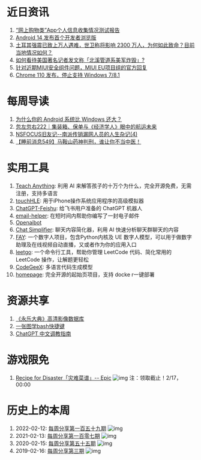 # 近日资讯

1. [“网上购物类”App个人信息收集情况测试报告](https://mp.weixin.qq.com/s/4tL97gBJrOGN-rTl9HBREA)
2. [Android 14 发布首个开发者浏览版](https://developer.android.com/about/versions/14)
3. [土耳其强震已致上万人遇难，世卫称将影响 2300 万人，为何如此致命？目前当地情况如何？](https://www.zhihu.com/question/582670864)
4. [如何看待美国著名记者发文称「北溪管道系美军炸毁」?](https://www.zhihu.com/question/582874371)
5. [针对近期MIUI安全组件问题，MIUI EU项目组的官方回复](https://xiaomi.eu/community/threads/report-that-miui-eu-sends-private-data-to-china.68146/#post-684913)
6. [Chrome 110 发布，停止支持 Windows 7/8.1](https://www.oschina.net/news/227527/chrome-110-released)

# 每周导读

1. [为什么你的 Android 系统比 Windows 还大？](https://sspai.com/post/78205)
2. [忽左忽右222｜集装箱、保单与《经济学人》眼中的航运未来](https://mp.weixin.qq.com/s/dx6WuFMNlfnqXXgfQf8rSw)
3. [NSFOCUS旧友记--南派传销漏网人员的人生杂记(4)](https://mp.weixin.qq.com/s/oGxZk-p5QvRsZU1Fg1DO4Q)
4. [【睡前消息549】马鞍山药神判刑，谁让你不当中医！](https://www.bilibili.com/video/BV1S54y1N7E8)

# 实用工具

1. [Teach Anything](https://github.com/lvwzhen/teach-anything): 利用 AI 来解答孩子的十万个为什么，完全开源免费，无需注册，支持多语言
2. [touchHLE](https://github.com/hikari-no-yume/touchHLE): 用于iPhone操作系统应用程序的高级模拟器
3. [ChatGPT-Feishu](https://github.com/bestony/ChatGPT-Feishu): 给飞书用户准备的 ChatGPT 机器人
4. [email-helper](https://github.com/shengxinjing/email-helper): 在短时间内帮助你编写了一封电子邮件
5. [Openaibot](https://github.com/LlmKira/Openaibot)
6. [Chat Simplifier](https://github.com/zhengbangbo/chat-simplifier): 聊天内容简化器，利用 AI 快速分析聊天群聊天的内容
7. [FAY](https://github.com/TheRamU/Fay): 一个数字人项目，包含Python内核及 UE 数字人模型，可以用于做数字助理及在线视频自动直播，又或者作为你的应用入口
8. [leetgo](https://github.com/j178/leetgo): 一个命令行工具，帮助你管理 LeetCode 代码、简化常用的 LeetCode 操作，让解题更轻松
9. [CodeGeeX](https://github.com/THUDM/CodeGeeX): 多语言代码生成模型
10. [homepage](https://github.com/benphelps/homepage): 完全开源的起始页项目，支持 docke r一键部署

# 资源共享

1. [《永乐大典》高清影像数据库](https://yongle.shidianguji.com/)
2. [一张图学bash快捷键](https://gist.github.com/tuxfight3r/60051ac67c5f0445efee)
3. [ChatGPT 中文调教指南](https://github.com/PlexPt/awesome-chatgpt-prompts-zh)

# 游戏限免

1. [Recipe for Disaster「灾难菜谱」-- Epic](https://store.epicgames.com/p/recipe-for-disaster-83726f)
![img](http://mmbiz.qpic.cn/sz_mmbiz_png/pDARXZuibAKSL8gefAFuGkeCAG3RMMV2qdcmIfDmuQAf1z1X53zVfEpCcEib7gfD8OSjC5GyHdr3pZ4bt7985OSQ/0?wx_fmt=png)
注：领取截止！2/17，00:00

# 历史上的本周

1. 2022-02-12: [每周分享第一百五十九期](https://mp.weixin.qq.com/s/dkMz39LmW8r96ittETzfDQ)
![img](https://mmbiz.qpic.cn/sz_mmbiz_png/pDARXZuibAKSMudseJuiaCp4A0NlTnhwRLibOySUv9QQLsZPqySKOmN9EoEQNmgA1hJPibtpsv8ZmOrbEUiaayH3xXQ/640?wx_fmt=png&wxfrom=5&wx_lazy=1&wx_co=1)
2. 2021-02-13: [每周分享第一百零七期](https://mp.weixin.qq.com/s/NKz8Q-K9SLKRPzqKojXfVg)
![img](https://mmbiz.qpic.cn/sz_mmbiz_png/pDARXZuibAKSOgv7wKm30RHdBtHu2dC1O7VdlRyaWocOnAs91WONafJmZxpFAIjibw2QmwIX26OibKV5QVmZqSIpg/640?wx_fmt=png&wxfrom=5&wx_lazy=1&wx_co=1)
3. 2020-02-15: [每周分享第五十五期](https://mp.weixin.qq.com/s/I1w9cKmDEQB2fkNeSd82nw)
![img](https://mmbiz.qpic.cn/sz_mmbiz_png/pDARXZuibAKSTPT04IqTFhhfHJvz5keE4STxF1UYtAgVvatDgGEiazudedMWcWoOLHGonjsczysxTqXC3MEYMFFg/640?wx_fmt=png&wxfrom=5&wx_lazy=1&wx_co=1)
4. 2019-02-16: [每周分享第三期](https://mp.weixin.qq.com/s/vDIgpsFfnbBj7B4X1jyRTw)
![img](https://mmbiz.qpic.cn/mmbiz_png/pDARXZuibAKQeyFdLIgNcGjTThdia6ks8P6VetlANSYia6tia8Ht7qjIV8DckEfONBIhickjMveEYGJX3gRGicpLetMg/640?wx_fmt=png&wxfrom=5&wx_lazy=1&wx_co=1)
